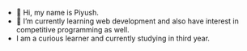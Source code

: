 - 👋 Hi, my name is Piyush.
- 👀 I’m currently learning web development and also have interest in competitive programming as well.
- I am a curious learner and currently studying in third year.



<!-- - 💞️ I’m looking to collaborate on ...
- 📫 How to reach me ... -->

<!---
PiyushK79/PiyushK79 is a ✨ special ✨ repository because its `README.md` (this file) appears on your GitHub profile.
You can click the Preview link to take a look at your changes.
--->
